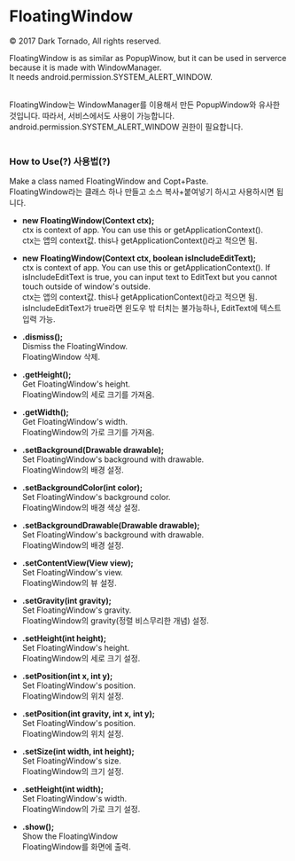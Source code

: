 # FloatingWindow

© 2017 Dark Tornado, All rights reserved.

FloatingWindow is as similar as PopupWinow, but it can be used in serverce because it is made with WindowManager.<br>
It needs android.permission.SYSTEM_ALERT_WINDOW.<br><br>

FloatingWindow는 WindowManager를 이용해서 만든 PopupWindow와 유사한 것입니다. 따라서, 서비스에서도 사용이 가능합니다.<br>
android.permission.SYSTEM_ALERT_WINDOW 권한이 필요합니다.<br><br>


### How to Use(?) 사용법(?)
Make a class named FloatingWindow and Copt+Paste.<br>
FloatingWindow라는 클래스 하나 만들고 소스 복사+붙여넣기 하시고 사용하시면 됩니다.<br>


- <b>new FloatingWindow(Context ctx);</b><br>
ctx is context of app. You can use this or getApplicationContext().<br>
ctx는 앱의 context값. this나 getApplicationContext()라고 적으면 됨.

- <b>new FloatingWindow(Context ctx, boolean isIncludeEditText);</b><br>
ctx is context of app. You can use this or getApplicationContext(). If isIncludeEditText is true, you can input text to EditText but you cannot touch outside of window's outside.<br>
ctx는 앱의 context값. this나 getApplicationContext()라고 적으면 됨. isIncludeEditText가 true라면 윈도우 밖 터치는 불가능하나, EditText에 텍스트 입력 가능.

- <b>.dismiss();</b><br>
Dismiss the FloatingWindow.<br>
FloatingWindow 삭제.

- <b>.getHeight();</b><br>
Get FloatingWindow's height.<br>
FloatingWindow의 세로 크기를 가져옴.

- <b>.getWidth();</b><br>
Get FloatingWindow's width.<br>
FloatingWindow의 가로 크기를 가져옴.

- <b>.setBackground(Drawable drawable);</b><br>
Set FloatingWindow's background with drawable.<br>
FloatingWindow의 배경 설정.

- <b>.setBackgroundColor(int color);</b><br>
Set FloatingWindow's background color.<br>
FloatingWindow의 배경 색상 설정.

- <b>.setBackgroundDrawable(Drawable drawable);</b><br>
Set FloatingWindow's background with drawable.<br>
FloatingWindow의 배경 설정.

- <b>.setContentView(View view);</b><br>
Set FloatingWindow's view.<br>
FloatingWindow의 뷰 설정.

- <b>.setGravity(int gravity);</b><br>
Set FloatingWindow's gravity.<br>
FloatingWindow의 gravity(정렬 비스무리한 개념) 설정.

- <b>.setHeight(int height);</b><br>
Set FloatingWindow's height.<br>
FloatingWindow의 세로 크기 설정.

- <b>.setPosition(int x, int y);</b><br>
Set FloatingWindow's position.<br>
FloatingWindow의 위치 설정.

- <b>.setPosition(int gravity, int x, int y);</b><br>
Set FloatingWindow's position.<br>
FloatingWindow의 위치 설정.

- <b>.setSize(int width, int height);</b><br>
Set FloatingWindow's size.<br>
FloatingWindow의 크기 설정.

- <b>.setHeight(int width);</b><br>
Set FloatingWindow's width.<br>
FloatingWindow의 가로 크기 설정.

- <b>.show();</b><br>
Show the FloatingWindow<br>
FloatingWindow를 화면에 출력.

